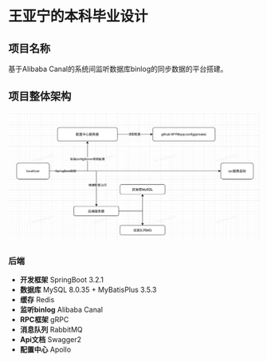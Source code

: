 # 王亚宁的本科毕业设计
## 项目名称
基于Alibaba Canal的系统间监听数据库binlog的同步数据的平台搭建。
## 项目整体架构
![整体架构V1.0](backend/base/src/main/resources/整体架构V1.0.png)
### 后端
- **开发框架** SpringBoot 3.2.1
- **数据库** MySQL 8.0.35 + MyBatisPlus 3.5.3
- **缓存** Redis
- **监听binlog** Alibaba Canal
- **RPC框架** gRPC
- **消息队列** RabbitMQ
- **Api文档** Swagger2
- **配置中心** Apollo